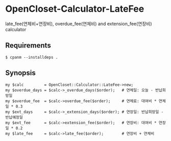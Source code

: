 # OpenCloset-Calculator-LateFee #

late_fee(연체비+연장비), overdue_fee(연체비) and extension_fee(연장비) calculator

## Requirements ##

    $ cpanm --installdeps .

## Synopsis ##

    my $calc         = OpenCloset::Calculator::LateFee->new;
    my $overdue_days = $calc->_overdue_days($order);   # 연체일: 오늘 - 반납희망일
    my $overdue_fee  = $calc->overdue_fee($order);     # 연체료: 대여비 * 연체일 * 0.3
    my $ext_days     = $calc->_extension_days($order); # 연장일: 반납희망일 - 반납예정일
    my $ext_fee      = $calc->extension_fee($order);   # 연장비: 대여비 * 연장일 * 0.2
    my $late_fee     = $calc->late_fee($order);        # 연장비 + 연체비
